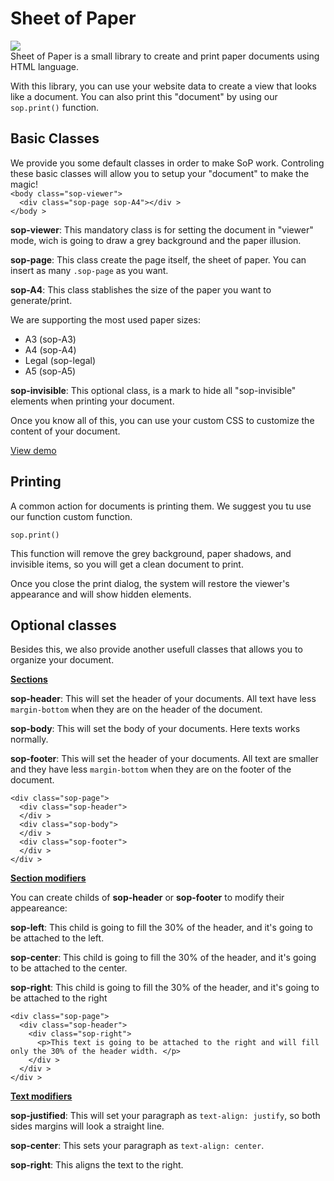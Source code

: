 # Sheet of Paper
<img src="http://imperdiblesoft.github.io/sheet-of-paper/images/logo.png" />
<br />
Sheet of Paper is a small library to create and print paper documents using HTML language.

With this library, you can use your website data to create a view that looks like a document.
You can also print this "document" by using our <code>sop.print()</code> function.

<h2>Basic Classes</h2>
We provide you some default classes in order to make SoP work. Controling these basic classes will allow you to setup your "document" to make the magic!
<br />
<code>&lt;body class="sop-viewer"&gt;</code><br />
<code>  &lt;div class="sop-page sop-A4"&gt;&lt;/div &gt;</code><br />
<code>&lt;/body &gt;</code><br />


<p><b>sop-viewer</b>: This mandatory class is for setting the document in "viewer" mode, wich is going to draw a grey background and the paper illusion.</p>
<p><b>sop-page</b>: This class create the page itself, the sheet of paper. You can insert as many <code>.sop-page</code> as you want.</p>
<p><b>sop-A4</b>: This class stablishes the size of the paper you want to generate/print.</p>
<p>We are supporting the most used paper sizes:</p>
<ul>
  <li>A3 (sop-A3)</li>
  <li>A4 (sop-A4)</li>
  <li>Legal (sop-legal)</li>
  <li>A5 (sop-A5)</li>
</ul>

<p><b>sop-invisible</b>: This optional class, is a mark to hide all "sop-invisible" elements when printing your document.</p>

<p>Once you know all of this, you can use your custom CSS to customize the content of your document.</p>
<a href="http://imperdiblesoft.github.io/sheet-of-paper" target="_blank">View demo</a>

<h2>Printing</h2>
<p>A common action for documents is printing them. We suggest you tu use our function custom function.</p>
<code>sop.print()</code>

<p>This function will remove the grey background, paper shadows, and invisible items, so you will get a clean document to print.</p>
<p>Once you close the print dialog, the system will restore the viewer's appearance and will show hidden elements.</p>

<h2>Optional classes</h2>
Besides this, we also provide another usefull classes that allows you to organize your document.

<b><u>Sections</u></b>
<br />
<p><b>sop-header</b>: This will set the header of your documents. All text have less <code>margin-bottom</code> when they are on the header of the document.</p>
<p><b>sop-body</b>: This will set the body of your documents. Here texts works normally.</p>
<p><b>sop-footer</b>: This will set the header of your documents. All text are smaller and they have less <code>margin-bottom</code> when they are on the footer of the document.</p>
<code>&lt;div class="sop-page"&gt;</code><br />
<code>  &lt;div class="sop-header"&gt;</code><br />
<code>  &lt;/div &gt;</code><br />
<code>  &lt;div class="sop-body"&gt;</code><br />
<code>  &lt;/div &gt;</code><br />
<code>  &lt;div class="sop-footer"&gt;</code><br />
<code>  &lt;/div &gt;</code><br />
<code>&lt;/div &gt;</code><br />

<b><u>Section modifiers</u></b>
<br />
<p>You can create childs of <b>sop-header</b> or <b>sop-footer</b> to modify their appeareance:
<p><b>sop-left</b>: This child is going to fill the 30% of the header, and it's going to be attached to the left.</p>
<p><b>sop-center</b>: This child is going to fill the 30% of the header, and it's going to be attached to the center.</p>
<p><b>sop-right</b>: This child is going to fill the 30% of the header, and it's going to be attached to the right</p>
<code>&lt;div class="sop-page"&gt;</code><br />
<code>  &lt;div class="sop-header"&gt;</code><br />
<code>    &lt;div class="sop-right"&gt;</code><br />
<code>      &lt;p&gt;This text is going to be attached to the right and will fill only the 30% of the header width. &lt;/p&gt;</code><br />
<code>    &lt;/div &gt;</code><br />
<code>  &lt;/div &gt;</code><br />
<code>&lt;/div &gt;</code><br />

<b><u>Text modifiers</u></b>
<br />
<p><b>sop-justified</b>: This will set your paragraph as <code>text-align: justify</code>, so both sides margins will look a straight line.</p>
<p><b>sop-center</b>: This sets your paragraph as <code>text-align: center</code>.</p>
<p><b>sop-right</b>: This aligns the text to the right.</p>

